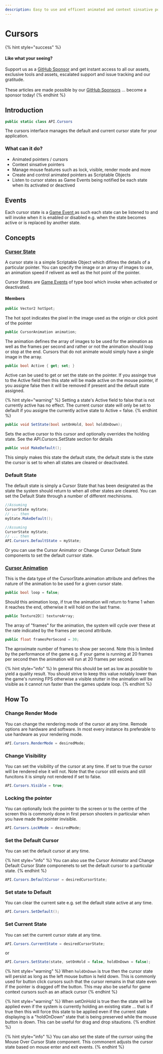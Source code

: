 ```yaml
---
description: Easy to use and efficent animated and context sinsative pointers
---
```


# Cursors

{% hint style="success" %}
#### Like what your seeing?

Support us as a [GitHub Sponsor](../../../become-a-sponsor/) and get instant access to all our assets, exclusive tools and assets, escalated support and issue tracking and our gratitude.\
\
These articles are made possible by our [GitHub Sponsors](../../../become-a-sponsor/) ... become a sponsor today!
{% endhint %}

## Introduction

```csharp
public static class API.Cursors
```

The cursors interface manages the default and current cursor state for your application.&#x20;

### What can it do?

* Animated pointers / cursors
* Context sinsative pointers
* Manage mouse features such as lock, visible, render mode and more
* Create and control animated pointers as Scriptable Objects
* Listen to cursor states as Game Events being notified be each state when its activated or deactived

## Events

Each cursor state is a [Game Event ](../../../assets/system-core/game-events.md)as such each state can be listened to and will invoke when it is enabled or disabled e.g. when the state becomes active or is replaced by another state.

## Concepts

### [Cursor State](../objects/cursor-state.md)

A cursor state is a simple Scriptable Object which difines the details of a particular pointer. You can specify the image or an array of images to use, an animation speed if relivent as well as the hot point of the pointer.

Cursor States are [Game Events](../../../assets/system-core/game-events.md) of type bool which invoke when activated or deactivated.&#x20;

#### Members

```csharp
public Vector2 hotSpot;
```

The hot spot indicates the pixel in the image used as the origin or click point of the pointer

```csharp
public CursorAnimation animation;
```

The animation defines the array of images to be used for the animation as well as the frames per second and rather or not the animation should loop or stop at the end. Cursors that do not animate would simply have a single image in the array.

```csharp
public bool Active { get; set; }
```

Active can be used to get or set the state on the pointer. If you assinge true to the Active field then this state will be made active on the mouse pointer, if you assigne false then it will be removed if present and the default state assigned.

{% hint style="warning" %}
Setting a state's Active field to false that is not currently active has no effect. The current cursor state will only be set to default if you assigne the currently active state to Active = false.
{% endhint %}

```csharp
public void SetState(bool setOnHold, bool holdOnDown);
```

Sets the active cursor to this cursor and optionally overrides the holding state. See the API.Cursors.SetState section for details

```csharp
public void MakeDefault();
```

This simply makes this state the default state, the default state is the state the cursor is set to when all states are cleared or deactivated.

### Default State

The default state is simply a Cursor State that has been designated as the state the system should return to when all other states are cleared. You can set the Default State through a number of different mechinisms.

```csharp
//Assuming
CursorState myState;
// ... then
myState.MakeDefault();
```

```csharp
//Assuming
CursorState myState;
// ... then
API.Cursors.DefaultState = myState;
```

Or you can use the Cursor Animator or Change Cursor Default State components to set the default currsor state.

### [Cursor Animation](../objects/cursor-animation.md)

This is the data type of the CursorState.animation attribute and defines the nature of the animation to be used for a given cursor state.

```csharp
public bool loop = false;
```

Should this animation loop, if true the animation will return to frame 1 when it reaches the end, otherwise it will hold on the last frame.

```csharp
public Texture2D[] textureArray;
```

The array of "frames" for the animation, the system will cycle over these at the rate indicated by the frames per second attribute.

```csharp
public float framesPerSecond = 30;
```

The aproximate number of frames to show per second. Note this is limited by the performance of the game e.g. if your game is running at 20 frames per second then the animation will run at 20 frames per second.&#x20;

{% hint style="info" %}
In general this should be set as low as possible to yield a quality result. You should strive to keep this value notably lower than the game's running FPS otherwise a visible stutter in the animation will be visible as it cannot run faster than the games update loop.
{% endhint %}

## How To

### Change Render Mode

You can change the rendering mode of the cursor at any time. Remode options are hardware and software. In most every instance its preferable to use hardware as your rendering mode.

```csharp
API.Cursors.RenderMode = desiredMode;
```

### Change Visibility

You can set the visibility of the cursor at any time. If set to true the cursor will be rendered else it will not. Note that the cursor still exists and still funcitons it is simply not rendered if set to false.

```csharp
API.Cursors.Visible = true;
```

### Locking the pointer

You can optionally lock the pointer to the screen or to the centre of the screen this is commonly done in first person shooters in particular when you have made the pointer invisible.

```csharp
API.Cursors.LockMode = desiredMode;
```

### Set the Default Cursor

You can set the default cursor at any time.

{% hint style="info" %}
You can also use the Cursor Animator and Change Default Cursor State componenets to set the default cursor to a particular state.
{% endhint %}

```csharp
API.Cursors.DefaultCursor = desiredCursorState;
```

### Set state to Default

You can clear the current sate e.g. set the default state active at any time.

```csharp
API.Cursors.SetDefault();
```

### Set Current State

You can set the current cursor state at any time.

```csharp
API.Cursors.CurrentState = desiredCursorState;
```

or

```csharp
API.Cursors.SetState(state, setOnHold = false, holdOnDown = false);
```

{% hint style="warning" %}
When `holdOnDown` is true then the cursor state will persist as long as the left mouse button is held down. This is commonly used for button click cursors such that the cursor remains in that state even if the pointer is dragged off the button. This may also be useful for game context cursors such as an attack cursor
{% endhint %}

{% hint style="warning" %}
When setOnHold is true then the state will be applied even if the system is currently holding an existing state ... that is if true then this will force this state to be applied even if the current state displaying is a "holdOnDown" state that is being preserved while the mouse button is down. This can be useful for drag and drop sitautions.
{% endhint %}

{% hint style="info" %}
You can also set the state of the currsor using the Mouse Over Cursor State component. This commonent adjusts the cursor state based on mouse enter and exit events.
{% endhint %}
